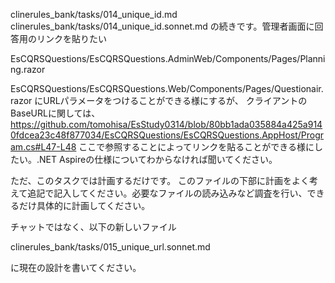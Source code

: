 clinerules_bank/tasks/014_unique_id.md
clinerules_bank/tasks/014_unique_id.sonnet.md
の続きです。管理者画面に回答用のリンクを貼りたい

EsCQRSQuestions/EsCQRSQuestions.AdminWeb/Components/Pages/Planning.razor


EsCQRSQuestions/EsCQRSQuestions.Web/Components/Pages/Questionair.razor
にURLパラメータをつけることができる様にするが、
クライアントのBaseURLに関しては、
https://github.com/tomohisa/EsStudy0314/blob/80bb1ada035884a425a9140fdcea23c48f877034/EsCQRSQuestions/EsCQRSQuestions.AppHost/Program.cs#L47-L48
ここで参照することによってリンクを貼ることができる様にしたい。.NET Aspireの仕様についてわからなければ聞いてください。

ただ、このタスクでは計画するだけです。
このファイルの下部に計画をよく考えて追記で記入してください。必要なファイルの読み込みなど調査を行い、できるだけ具体的に計画してください。

チャットではなく、以下の新しいファイル

clinerules_bank/tasks/015_unique_url.sonnet.md

に現在の設計を書いてください。




